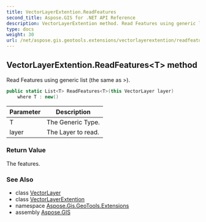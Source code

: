 ```yaml
---
title: VectorLayerExtention.ReadFeatures
second_title: Aspose.GIS for .NET API Reference
description: VectorLayerExtention method. Read Features using generic list the same as 
type: docs
weight: 30
url: /net/aspose.gis.geotools.extensions/vectorlayerextention/readfeatures/
---
```

## VectorLayerExtention.ReadFeatures&lt;T&gt; method

Read Features using generic list (the same as &gt;).

```csharp
public static List<T> ReadFeatures<T>(this VectorLayer layer)
    where T : new()
```

| Parameter | Description |
| --- | --- |
| T | The Generic Type. |
| layer | The Layer to read. |

### Return Value

The features.

### See Also

* class [VectorLayer](../../../aspose.gis/vectorlayer/)
* class [VectorLayerExtention](../)
* namespace [Aspose.Gis.GeoTools.Extensions](../../vectorlayerextention/)
* assembly [Aspose.GIS](../../../)


